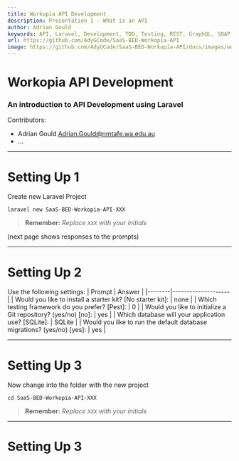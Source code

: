 ```yaml
---
title: Workopia API Development
description: Presentation 1 - What is an API
author: Adrian Gould
keywords: API, Laravel, Development, TDD, Testing, REST, GraphQL, SOAP
url: https://github.com/AdyGCode/SaaS-BED-Workopia-API
image: https://github.com/AdyGCode/SaaS-BED-Workopia-API/docs/images/workopia.png
---
```


# Workopia API Development

### An introduction to API Development using Laravel

Contributors:

- Adrian Gould
  <Adrian.Gould@nmtafe.wa.edu.au>
- ...

---

# Setting Up 1

Create new Laravel Project

```shell
laravel new SaaS-BED-Workopia-API-XXX
```

> **Remember:** *Replace `XXX` with your initials*

(next page shows responses to the prompts)

---

# Setting Up 2

Use the following settings:
| Prompt | Answer |
|--------|--------------------|
| Would you like to install a starter kit? [No starter kit]:  | none |
| Which testing framework do you prefer? [Pest]: | 0 |
| Would you like to initialize a Git repository? (yes/no) [no]: | yes |
| Which database will your application use? [SQLite]: | SQLite |
| Would you like to run the default database migrations? (yes/no) [yes]: | yes |

---

# Setting Up 3

Now change into the folder with the new project

```shell
cd SaaS-BED-Workopia-API-XXX
```

> **Remember:** *Replace `XXX` with your initials*

---

# Setting Up 3

